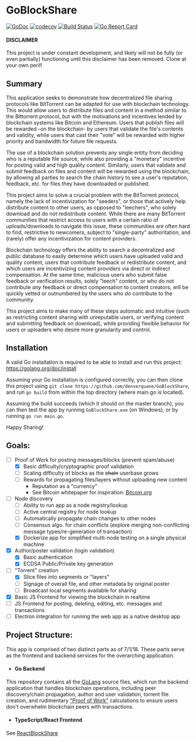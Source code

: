 # GoBlockShare
[![GoDoc](https://godoc.org/github.com/denverquane/GoBlockShare?status.png)](https://godoc.org/github.com/denverquane/GoBlockShare)
[![codecov](https://codecov.io/gh/denverquane/GoBlockShare/branch/master/graph/badge.svg)](https://codecov.io/gh/denverquane/GoBlockShare)
[![Build Status](https://travis-ci.org/denverquane/GoBlockShare.svg?branch=master)](https://travis-ci.org/denverquane/GoBlockShare)
[![Go Report Card](https://goreportcard.com/badge/github.com/denverquane/GoBlockShare)](https://goreportcard.com/report/github.com/denverquane/GoBlockShare)

#### DISCLAIMER
This project is under constant development, and likely will not be fully (or even partially) functioning until this 
disclaimer has been removed. Clone at your own peril!

## Summary

This application seeks to demonstrate how decentralized file sharing protocols like BitTorrent can be adapted for use with
blockchain technology. This would allow users to distribute files and content in a method similar to the Bittorrent protocol,
but with the motivations and incentives lended by blockchain systems like Bitcoin and Ethereum. Users that publish
files will be rewarded -on the blockchain- by users that validate the file's contents and validity, while users that
cast their "vote" will be rewarded with higher priority and bandwidth for future file requests.

The use of a blockchain solution prevents any single entity from deciding who is a reputable file source, while also providing
a "monetary" incentive for posting valid and high quality content. Similarly, users that validate and submit feedback on
files and content will be rewarded using the blockchain, by allowing all parties to search the chain history to see a user's
reputation, feedback, etc. for files they have downloaded or published. 

This project aims to solve a crucial problem with the BitTorrent protocol, namely the lack of incentivization for "seeders", or those
that actively help distribute content to other users, as opposed to "leechers", who solely download and do not redistribute content.
While there are many BitTorrent communities that restrict access to users with a certain ratio of uploads/downloads to 
navigate this issue, these communities are often hard to find, restrictive to newcomers, subject to "single-party" authoritation, and (rarely) offer any incentivization for content providers.

Blockchain technology offers the ability to search a decentralized and public database to easily determine which users have uploaded
valid and quality content, users that contribute feedback or redistribute content, and which users are incentivizing content
providers via direct or indirect compensation. At the same time, malicious users who submit false feedback or verification
results, solely "leech" content, or who do not contribute *any* feedback or direct compensation 
to content creators, will be quickly vetted or outnumbered by the users who *do* contribute to the community.

This project aims to make many of these steps automatic and intuitive (such as restricting content sharing with unreputable 
users, or verifying content and submitting feedback on download), while providing flexible behavior for users or uploaders
who desire more granularity and control.  
 

## Installation
A valid Go installation is required to be able to install and run this project: https://golang.org/doc/install

Assuming your Go installation is configured correctly, you can then clone this project using 
`git clone https://github.com/denverquane/GoBlockShare`, and run `go build` from within the top directory (where main.go 
is located). 

Assuming the build succeeds (which it should on the master branch), you can then test the app by running `GoBlockShare.exe` 
(on Windows), or by running `go run main.go`.

Happy Sharing!

## Goals:
- [ ] Proof of Work for posting messages/blocks (prevent spam/abuse)
  - [X] Basic difficulty/cryptographic proof validation
  - [ ] Scaling difficulty of blocks as the ~~chain~~ userbase grows
  - [ ] Rewards for propagating files/layers without uploading new content
    - Reputation as a "currency"
    - See Bitcoin whitepaper for inspiration: [Bitcoin.org](https://bitcoin.org/bitcoin.pdf)
- [ ] Node discovery
  - [ ] Ability to run app as a node registry/lookup
  - [ ] Active central registry for node lookup
  - [ ] Automatically propagate chain changes to other nodes
  - [ ] Consensus algo. for chain conflicts (explore merging non-conflicting message types/re-generation of transaction)
  - [X] Dockerize app for simplified multi-node testing on a single physical machine
- [X] Author/poster validation (login validation)
  - [X] Basic authentication
  - [X] ECDSA Public/Private key generation
- [ ] "Torrent" creation
  - [X] Slice files into segments or "layers"
  - [ ] Signage of overall file, and other metadata by original poster
  - [ ] Broadcast local segments available for sharing
- [X] Basic JS Frontend for viewing the blockchain in realtime
- [ ] JS Frontend for posting, deleting, editing, etc. messages and transactions
- [ ] Electron integration for running the web app as a native desktop app

## Project Structure:
This app is comprised of two distinct parts as of 7/1/18.
These parts serve as the frontend and backend services for the overarching application.

- #### Go Backend
This repository contains all the [GoLang](https://golang.org/) source files, which run the backend
application that handles blockchain operations, including peer discovery/chain propagation, author and user validation,
torrent file creation, and rudimentary ["Proof of Work"](https://en.wikipedia.org/wiki/Proof-of-work_system) calculations to ensure users don't
overwhelm blockchain peers with transactions.

- #### TypeScript/React Frontend
See [ReactBlockShare](https://github.com/denverquane/ReactBlockShare)
